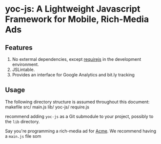 # yoc-js: A Lightweight Javascript Framework for Mobile, Rich-Media Ads

## Features
1. No extermal dependencies, except [requirejs](http://requirejs.org/) 
in the development environment.
2. JSLintable.
3. Provides an interface for Google Analytics and bit.ly tracking

## Usage
The following directory structure is assumed throughout this document:
    makefile
    src/
    	main.js
    lib/
    	yoc-js/
    	require.js

 recommend adding `yoc-js` as a Git submodule to your project,
possibly to the `lib` directory.

Say you're programming a rich-media ad for
[Acme](en.wikipedia.org/wiki/Acme_Corporation). 
We recommend having a `main.js` file som